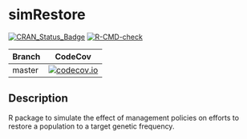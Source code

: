 # simRestore

[![CRAN_Status_Badge](https://www.r-pkg.org/badges/version/simRestore)](https://cran.r-project.org/package=simRestore)
[![R-CMD-check](https://github.com/thijsjanzen/simRestore/workflows/R-CMD-check/badge.svg)](https://github.com/thijsjanzen/simRestore/actions)

Branch|CodeCov
---|---
master|[![codecov.io](https://codecov.io/gh/thijsjanzen/simRestore/branch/master/graph/badge.svg)](https://codecov.io/gh/thijsjanzen/simRestore)

## Description

R package to simulate the effect of management policies on efforts to restore a population to a target genetic frequency.
